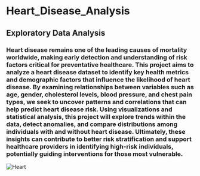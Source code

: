 # Heart_Disease_Analysis
## Exploratory Data Analysis
### Heart disease remains one of the leading causes of mortality worldwide, making early detection and understanding of risk factors critical for preventative healthcare. This project aims to analyze a heart disease dataset to identify key health metrics and demographic factors that influence the likelihood of heart disease. By examining relationships between variables such as age, gender, cholesterol levels, blood pressure, and chest pain types, we seek to uncover patterns and correlations that can help predict heart disease risk. Using visualizations and statistical analysis, this project will explore trends within the data, detect anomalies, and compare distributions among individuals with and without heart disease. Ultimately, these insights can contribute to better risk stratification and support healthcare providers in identifying high-risk individuals, potentially guiding interventions for those most vulnerable.
![Heart](https://github.com/user-attachments/assets/dea98f13-b2e6-4231-800d-e4b3c57deb2c)



